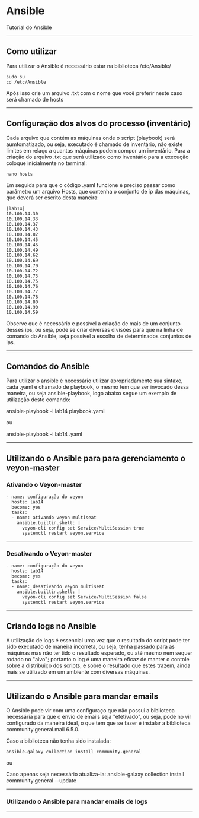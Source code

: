 # Ansible 
Tutorial do Ansible

----

## Como utilizar

Para utilizar o Ansible é necessário estar na biblioteca /etc/Ansible/

~~~
sudo su
cd /etc/Ansible
~~~~

Após isso crie um arquivo .txt com o nome que você preferir neste caso será chamado de hosts

----

## Configuração dos alvos do processo (inventário)

Cada arquivo que contém as máquinas onde o script (playbook) será aumtomatizado, ou seja, executado é chamado de inventário, não existe limites em relaço a quantas máquinas podem compor um inventário. Para a criação do arquivo .txt que será utilizado como inventário para a execução coloque inicialmente no terminal:

~~~
nano hosts
~~~

Em seguida para que o código .yaml funcione é preciso passar como parâmetro um arquivo Hosts, que contenha o conjunto de ip das máquinas, que deverá ser escrito desta maneira:

~~~
[lab14]
10.100.14.30 
10.100.14.33
10.100.14.37	
10.100.14.43	
10.100.14.82	
10.100.14.45	
10.100.14.46	
10.100.14.49	
10.100.14.62	
10.100.14.69	
10.100.14.70	
10.100.14.72	
10.100.14.73	
10.100.14.75	
10.100.14.76	
10.100.14.77	
10.100.14.78	
10.100.14.80	
10.100.14.90	
10.100.14.59	
~~~

Observe que é necessário e possível a criação de mais de um conjunto desses ips, ou seja, pode se criar diversas divisões para que na linha de comando do Ansible, seja possível a escolha de determinados conjuntos de ips.

----

## Comandos do Ansible

Para utilizar o ansible é necessário utilizar apropriadamente sua sintaxe, cada .yaml é chamado de playbook, o mesmo tem que ser invocado dessa maneira, ou seja ansible-playbook, logo abaixo segue um exemplo de utilização deste comando:

ansible-playbook -i lab14 playbook.yaml 

ou 

ansible-playbook -i lab14 .yaml 

----

## Utilizando o Ansible para para gerenciamento o veyon-master

### Ativando o Veyon-master

~~~ Este arquivo é em .yaml
- name: configuração do veyon
  hosts: lab14
  become: yes
  tasks:
  - name: ativando veyon multiseat
    ansible.builtin.shell: |
      veyon-cli config set Service/MultiSession true
      systemctl restart veyon.service
~~~

----

### Desativando o Veyon-master

~~~Este código é em .yaml
- name: configuração do veyon
  hosts: lab14
  become: yes
  tasks:
  - name: desativando veyon multiseat
    ansible.builtin.shell: |
      veyon-cli config set Service/MultiSession false
      systemctl restart veyon.service
~~~

----

## Criando logs no Ansible

A utilização de logs é essencial uma vez que o resultado do script pode ter sido executado de maneira incorreta, ou seja, tenha passado para as máquinas mas não ter tido o resultado esperado, ou até mesmo nem sequer rodado no "alvo"; portanto o log é uma maneira eficaz de manter o contole sobre a distribuiço dos scripts, e sobre o resultado que estes trazem, ainda mais se utilizado em um ambiente com diversas máquinas.

----

## Utilizando o Ansible para mandar emails

O Ansible pode vir com uma configuraço que não possui a biblioteca necessária para que o envio de emails seja "efetivado", ou seja, pode no vir configurado da maneira ideal, o que tem que se fazer é instalar a biblioteca community.general.mail 6.5.0.

Caso a biblioteca não tenha sido instalada:
~~~
ansible-galaxy collection install community.general
~~~

ou 

Caso apenas seja necessário atualiza-la:
ansible-galaxy collection install community.general --update

----

### Utilizando o Ansible para mandar emails de logs



----

